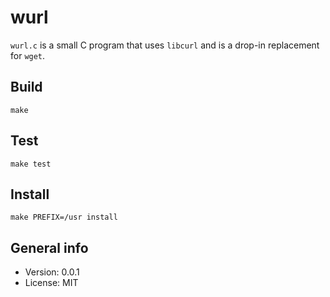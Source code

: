 # wurl

`wurl.c` is a small C program that uses `libcurl` and is a drop-in replacement for `wget`.

## Build

    make

## Test

    make test

## Install

    make PREFIX=/usr install

## General info

* Version: 0.0.1
* License: MIT
